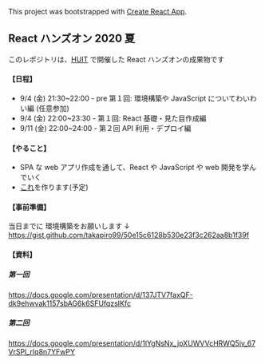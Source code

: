 This project was bootstrapped with [Create React App](https://github.com/facebook/create-react-app).

## React ハンズオン 2020 夏

このレポジトリは、[HUIT](https://twitter.com/huitclub) で開催した React ハンズオンの成果物です

#### 【日程】

- 9/4 (金) 21:30~22:00 - pre 第１回: 環境構築や JavaScript についてわいわい編 (任意参加)
- 9/4 (金) 22:00~23:30 - 第１回: React 基礎・見た目作成編
- 9/11 (金) 22:00~24:00 - 第２回 API 利用・デプロイ編

#### 【やること】

- SPA な web アプリ作成を通して、React や JavaScript や web 開発を学んでいく
- [これ](https://dokodemo-tech-quiz.firebaseapp.com/)を作ります(予定)

#### 【事前準備】

当日までに 環境構築をお願いします ↓
https://gist.github.com/takapiro99/50e15c6128b530e23f3c262aa8b1f39f

#### 【資料】

##### 第一回

https://docs.google.com/presentation/d/137JTV7faxQF-dk9ehwvak1157sbAG6k6SFUfqzsIKfc

##### 第二回

https://docs.google.com/presentation/d/1lYgNsNx_jpXUWVVcHRWQ5iv_67VrSPl_rIq8n7YFwPY
